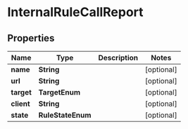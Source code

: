 

# InternalRuleCallReport


## Properties

| Name | Type | Description | Notes |
|------------ | ------------- | ------------- | -------------|
|**name** | **String** |  |  [optional] |
|**url** | **String** |  |  [optional] |
|**target** | **TargetEnum** |  |  [optional] |
|**client** | **String** |  |  [optional] |
|**state** | **RuleStateEnum** |  |  [optional] |



